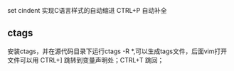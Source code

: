 
set cindent	实现C语言样式的自动缩进
CTRL+P	自动补全

ctags
---------------------------------------
安装ctags，并在源代码目录下运行ctags -R *,可以生成tags文件，后面vim打开文件可以用
	CTRL+]	跳转到变量声明处；CTRL+T	跳回；
	